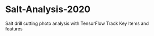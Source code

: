 # Salt-Analysis-2020
Salt drill cutting photo analysis with TensorFlow
Track Key Items and features
